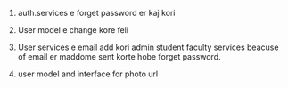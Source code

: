 
<!-- Forget and Reset password -->

1. auth.services e forget password er kaj kori

<!-- fronted e mir vai ekta error kheyechilo expire token error its solve createToken at auth.utils file e  -->

2. User model e change kore feli

3. User services e email add kori admin student faculty services beacuse of email er maddome sent korte hobe forget password.

4. user model and interface for photo url

